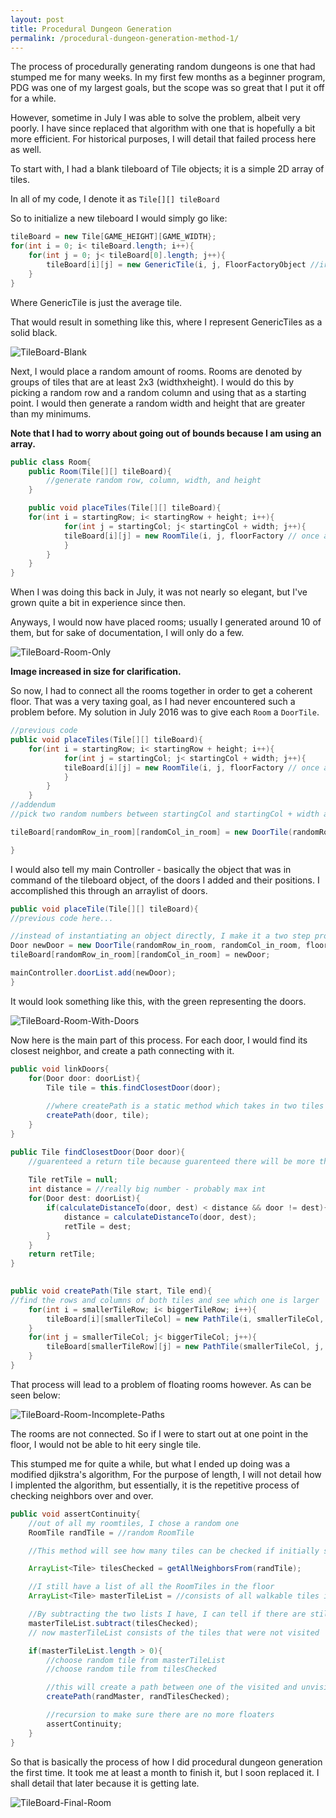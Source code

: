 ```yaml
---
layout: post
title: Procedural Dungeon Generation 
permalink: /procedural-dungeon-generation-method-1/
---
```


The process of procedurally generating random dungeons is one that had stumped me for many weeks. In my first few months as a beginner program, PDG was one of my largest goals, but the scope was so great that I put it off for a while. 

However, sometime in July I was able to solve the problem, albeit very poorly. I have since replaced that algorithm with one that is hopefully a bit more efficient. For historical purposes, I will detail that failed process here as well.

To start with, I had a blank tileboard of Tile objects; it is a simple 2D array of tiles. 

In all of my code, I denote it as ```Tile[][] tileBoard```

So to initialize a new tileboard I would simply go like:

```java
tileBoard = new Tile[GAME_HEIGHT][GAME_WIDTH};
for(int i = 0; i< tileBoard.length; i++){
	for(int j = 0; j< tileBoard[0].length; j++){
		tileBoard[i][j] = new GenericTile(i, j, FloorFactoryObject //irrelevant as of now
	}
}
```
Where GenericTile is just the average tile. 

That would result in something like this, where I represent GenericTiles as a solid black. 

![TileBoard-Blank]({{site.baseurl}}/images/pdg-blank-tileboard.png)

Next, I would place a random amount of rooms. Rooms are denoted by groups of tiles that are at least 2x3 (widthxheight). I would do this by picking a random row and a random column and using that as a starting point. I would then generate a random width and height that are greater than my minimums. 

**Note that I had to worry about going out of bounds because I am using an array.**

```java
public class Room{
	public Room(Tile[][] tileBoard){
		//generate random row, column, width, and height		
	}

	public void placeTiles(Tile[][] tileBoard){
	for(int i = startingRow; i< startingRow + height; i++){
			for(int j = startingCol; j< startingCol + width; j++){
			tileBoard[i][j] = new RoomTile(i, j, floorFactory // once again, don't worry about this object)
			}
		}	
	}
} 
```
When I was doing this back in July, it was not nearly so elegant, but I've grown quite a bit in experience since then.

Anyways, I would now have placed rooms; usually I generated around 10 of them, but for sake of documentation, I will only do a few. 

![TileBoard-Room-Only]({{site.baseurl}}/images/pdg-tileboard-only-rooms.png)	

**Image increased in size for clarification.**

So now, I had to connect all the rooms together in order to get a coherent floor. That was a very taxing goal, as I had never encountered such a problem before. My solution in July 2016 was to give each ```Room``` a ```DoorTile```.

```java
//previous code
public void placeTiles(Tile[][] tileBoard){
	for(int i = startingRow; i< startingRow + height; i++){
			for(int j = startingCol; j< startingCol + width; j++){
			tileBoard[i][j] = new RoomTile(i, j, floorFactory // once again, don't worry about this object)
			}
		}	
	}
//addendum
//pick two random numbers between startingCol and startingCol + width and startingRow and startingRow + height. 

tileBoard[randomRow_in_room][randomCol_in_room] = new DoorTile(randomRow_in_room, randomCol_in_room, floorFactory //every time this object is mentioned, it is outside the scope of this documentation as of Jan. 2017);

}
```

I would also tell my main Controller - basically the object that was in command of the tileboard object, of the doors I added and their positions. I accomplished this through an arraylist of doors. 

```java
public void placeTile(Tile[][] tileBoard){
//previous code here...

//instead of instantiating an object directly, I make it a two step process so I can add to my list
Door newDoor = new DoorTile(randomRow_in_room, randomCol_in_room, floorFactory);
tileBoard[randomRow_in_room][randomCol_in_room] = newDoor;

mainController.doorList.add(newDoor);
}
```
It would look something like this, with the green representing the doors.

![TileBoard-Room-With-Doors]({{site.baseurl}}/images/pdg-tileboard-room-with-doors.png)

Now here is the main part of this process. For each door, I would find its closest neighbor, and create a path connecting with it. 

```java 
public void linkDoors{
	for(Door door: doorList){
		Tile tile = this.findClosestDoor(door);
		
		//where createPath is a static method which takes in two tiles and makes a path between them 
		createPath(door, tile);
	}
}

public Tile findClosestDoor(Door door){
	//guarenteed a return tile because guarenteed there will be more than 1 door because guarenteed there will be more than 1 room
	
	Tile retTile = null;
	int distance = //really big number - probably max int
	for(Door dest: doorList){
		if(calculateDistanceTo(door, dest) < distance && door != dest){
			distance = calculateDistanceTo(door, dest);
			retTile = dest;
		}
	}
	return retTile;
}
	

public void createPath(Tile start, Tile end){
//find the rows and columns of both tiles and see which one is larger
	for(int i = smallerTileRow; i< biggerTileRow; i++){
		tileBoard[i][smallerTileCol] = new PathTile(i, smallerTileCol, floorFactory);
	}
	for(int j = smallerTileCol; j< biggerTileCol; j++){
		tileBoard[smallerTileRow][j] = new PathTile(smallerTileCol, j, floorFactory);
	}
}
```

That process will lead to a problem of floating rooms however. As can be seen below:

![TileBoard-Room-Incomplete-Paths]({{site.baseurl}}/images/pdg-tileboard-rooms-incomplete-paths.png)	

The rooms are not connected. So if I were to start out at one point in the floor, I would not be able to hit eery single tile. 

This stumped me for quite a while, but what I ended up doing was a modified djikstra's algorithm, For the purpose of length, I will not detail how I implented the algorithm, but essentially, it is the repetitive process of checking neighbors over and over. 

```java
public void assertContinuity{
	//out of all my roomtiles, I chose a random one
	RoomTile randTile = //random RoomTile

	//This method will see how many tiles can be checked if initially started from randTile. The algorithm will first check randTiles neighbors, then its neighbors neighbors. If the neighbors are RoomTiles or PathTiles or any walkable tile, then it will add it to the list of tilesChecked. If not, it will do nothing. 

	ArrayList<Tile> tilesChecked = getAllNeighborsFrom(randTile);

	//I still have a list of all the RoomTiles in the floor
	ArrayList<Tile> masterTileList = //consists of all walkable tiles in the floor

	//By subtracting the two lists I have, I can tell if there are still more tiles that can be walked on that have not been hit
	masterTileList.subtract(tilesChecked);
	// now masterTileList consists of the tiles that were not visited 

	if(masterTileList.length > 0){
		//choose random tile from masterTileList
		//choose random tile from tilesChecked

		//this will create a path between one of the visited and unvisited tiles
		createPath(randMaster, randTilesChecked);

		//recursion to make sure there are no more floaters
		assertContinuity;
	}	
}
```

So that is basically the process of how I did procedural dungeon generation the first time. It took me at least a month to finish it, but I soon replaced it. I shall detail that later because it is getting late.

![TileBoard-Final-Room]({{site.baseurl}}/images/pdg-final-tileboard.png)
